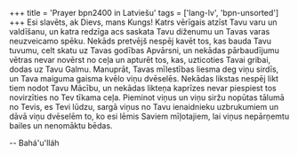 +++
title = 'Prayer bpn2400 in Latviešu'
tags = ['lang-lv', 'bpn-unsorted']
+++
Esi slavēts, ak Dievs, mans Kungs! Katrs vērīgais atzīst Tavu varu un valdīšanu, un katra redzīga acs saskata Tavu diženumu un Tavas varas neuzveicamo spēku. Nekāds pretvējš nespēj kavēt tos, kas bauda Tavu tuvumu, celt skatu uz Tavas godības Apvārsni, un nekādas pārbaudījumu vētras nevar novērst no ceļa un apturēt tos, kas, uzticoties Tavai gribai, dodas uz Tavu Galmu.
Manuprāt, Tavas mīlestības liesma deg viņu sirdīs, un Tava maiguma gaisma kvēlo viņu dvēselēs. Nekādas likstas nespēj likt tiem nodot Tavu Mācību, un nekādas likteņa kaprīzes nevar piespiest tos novirzīties no Tev tīkama ceļa.
Pieminot viņus un viņu siržu nopūtas tālumā no Tevis, es Tevi lūdzu, sargā viņus no Tavu ienaidnieku uzbrukumiem un dāvā viņu dvēselēm to, ko esi lēmis Saviem mīļotajiem, lai viņus nepārņemtu bailes un nenomāktu bēdas.

-- Bahá'u'lláh
